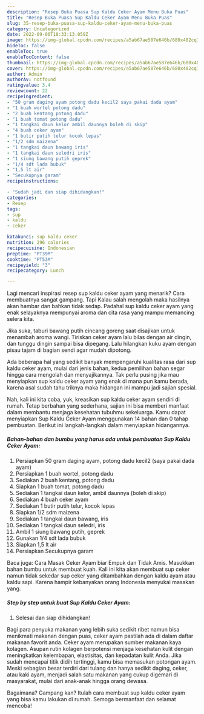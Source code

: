 ```yaml
---
description: "Resep Buka Puasa Sup Kaldu Ceker Ayam Menu Buka Puas"
title: "Resep Buka Puasa Sup Kaldu Ceker Ayam Menu Buka Puas"
slug: 35-resep-buka-puasa-sup-kaldu-ceker-ayam-menu-buka-puas
category: Uncategorized
date: 2022-09-06T18:33:13.059Z
image: https://img-global.cpcdn.com/recipes/a5ab67ae587e646b/680x482cq70/sup-kaldu-ceker-ayam-foto-resep-utama.jpg
hideToc: false
enableToc: true
enableTocContent: false
thumbnail: https://img-global.cpcdn.com/recipes/a5ab67ae587e646b/680x482cq70/sup-kaldu-ceker-ayam-foto-resep-utama.jpg
cover: https://img-global.cpcdn.com/recipes/a5ab67ae587e646b/680x482cq70/sup-kaldu-ceker-ayam-foto-resep-utama.jpg
author: Admin
authorAv: notfound
ratingvalue: 3.4
reviewcount: 22
recipeingredient:
- "50 gram daging ayam potong dadu kecil2 saya pakai dada ayam"
- "1 buah wortel potong dadu"
- "2 buah kentang potong dadu"
- "1 buah tomat potong dadu"
- "1 tangkai daun kelor ambil daunnya boleh di skip"
- "4 buah ceker ayam"
- "1 butir putih telur kocok lepas"
- "1/2 sdm maizena"
- "1 tangkai daun bawang iris"
- "1 tangkai daun seledri iris"
- "1 siung bawang putih geprek"
- "1/4 sdt lada bubuk"
- "1,5 lt air"
- "Secukupnya garam"
recipeinstructions:

- "Sudah jadi dan siap dihidangkan!"
categories:
- Resep
tags:
- sup
- kaldu
- ceker

katakunci: sup kaldu ceker 
nutrition: 296 calories
recipecuisine: Indonesian
preptime: "PT39M"
cooktime: "PT53M"
recipeyield: "3"
recipecategory: Lunch

---
```



Lagi mencari inspirasi resep sup kaldu ceker ayam yang menarik? Cara membuatnya sangat gampang. Tapi Kalau salah mengolah maka hasilnya akan hambar dan bahkan tidak sedap. Padahal sup kaldu ceker ayam yang enak selayaknya mempunyai aroma dan cita rasa yang mampu memancing selera kita.


Jika suka, taburi bawang putih cincang goreng saat disajikan untuk menambah aroma wangi. Tiriskan ceker ayam lalu bilas dengan air dingin, dan tunggu dingin sampai bisa dipegang. Lalu hilangkan kuku ayam dengan pisau tajam di bagian sendi agar mudah dipotong.

Ada beberapa hal yang sedikit banyak mempengaruhi kualitas rasa dari sup kaldu ceker ayam, mulai dari jenis bahan, kedua pemilihan bahan segar hingga cara mengolah dan menyajikannya. Tak perlu pusing jika mau menyiapkan sup kaldu ceker ayam yang enak di mana pun kamu berada, karena asal sudah tahu triknya maka hidangan ini mampu jadi sajian spesial.


Nah, kali ini kita coba, yuk, kreasikan sup kaldu ceker ayam sendiri di rumah. Tetap berbahan yang sederhana, sajian ini bisa memberi manfaat dalam membantu menjaga kesehatan tubuhmu sekeluarga. Kamu dapat menyiapkan Sup Kaldu Ceker Ayam menggunakan 14 bahan dan 0 tahap pembuatan. Berikut ini langkah-langkah dalam menyiapkan hidangannya.

<!--inarticleads1-->

##### Bahan-bahan dan bumbu yang harus ada untuk pembuatan Sup Kaldu Ceker Ayam:

1. Persiapkan 50 gram daging ayam, potong dadu kecil2 (saya pakai dada ayam)
1. Persiapkan 1 buah wortel, potong dadu
1. Sediakan 2 buah kentang, potong dadu
1. Siapkan 1 buah tomat, potong dadu
1. Sediakan 1 tangkai daun kelor, ambil daunnya (boleh di skip)
1. Sediakan 4 buah ceker ayam
1. Sediakan 1 butir putih telur, kocok lepas
1. Siapkan 1/2 sdm maizena
1. Sediakan 1 tangkai daun bawang, iris
1. Sediakan 1 tangkai daun seledri, iris
1. Ambil 1 siung bawang putih, geprek
1. Gunakan 1/4 sdt lada bubuk
1. Siapkan 1,5 lt air
1. Persiapkan Secukupnya garam


Baca juga: Cara Masak Ceker Ayam biar Empuk dan Tidak Amis. Masukkan bahan bumbu untuk membuat kuah. Kali ini kita akan membuat sup ceker namun tidak sekedar sup ceker yang ditambahkan dengan kaldu ayam atau kaldu sapi. Karena hampir kebanyakan orang Indonesia menyukai masakan yang. 

<!--inarticleads2-->

##### Step by step untuk buat Sup Kaldu Ceker Ayam:


1. Selesai dan siap dihidangkan!

Bagi para penyuka makanan yang lebih suka sedikit ribet namun bisa menikmati makanan dengan puas, ceker ayam pastilah ada di dalam daftar makanan favorit anda. Ceker ayam merupakan sumber makanan kaya kolagen. Asupan rutin kolagen berpotensi menjaga kesehatan kulit dengan meningkatkan kelembapan, elastisitas, dan kepadatan kulit Anda. Jika sudah mencapai titik didih tertinggi, kamu bisa memasukan potongan ayam. Meski sebagian besar terdiri dari tulang dan hanya sedikit daging, ceker, atau kaki ayam, menjadi salah satu makanan yang cukup digemari di masyarakat, mulai dari anak-anak hingga orang dewasa. 

Bagaimana? Gampang kan? Itulah cara membuat sup kaldu ceker ayam yang bisa kamu lakukan di rumah. Semoga bermanfaat dan selamat mencoba!
